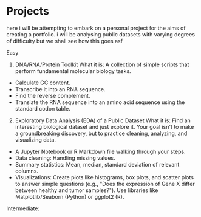 # Projects
here i will be attempting to embark on a personal project for the aims of creating a portfolio.
i will be analysing public datasets with varying degrees of difficulty but we shall see how this goes asf

Easy
1. DNA/RNA/Protein Toolkit 
What it is: A collection of simple scripts that perform fundamental molecular biology tasks.
- Calculate GC content.
- Transcribe it into an RNA sequence.
- Find the reverse complement.
- Translate the RNA sequence into an amino acid sequence using the standard codon table.
  
2. Exploratory Data Analysis (EDA) of a Public Dataset
What it is: Find an interesting biological dataset and just explore it. Your goal isn't to make a groundbreaking discovery, but to practice cleaning, analyzing, and visualizing data.
- A Jupyter Notebook or R Markdown file walking through your steps.
- Data cleaning: Handling missing values.
- Summary statistics: Mean, median, standard deviation of relevant columns.
- Visualizations: Create plots like histograms, box plots, and scatter plots to answer simple questions (e.g., "Does the expression of Gene X differ between healthy and tumor samples?"). Use libraries like Matplotlib/Seaborn (Python) or ggplot2 (R).

Intermediate:
